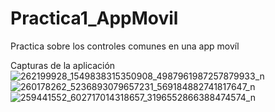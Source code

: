 # Practica1_AppMovil
Practica sobre los controles comunes en una app movíl


Capturas de la aplicación
![262199928_1549838315350908_4987961987257879933_n](https://user-images.githubusercontent.com/84941789/144097430-e4b77887-7173-441e-b695-6b804f961f75.jpg)
![260178262_5236893079657231_569184882741817647_n](https://user-images.githubusercontent.com/84941789/144097453-842b8507-d282-4007-90ed-b1285b4a314f.jpg)
![259441552_602717014318657_3196552866388474574_n](https://user-images.githubusercontent.com/84941789/144097465-36caa92b-d143-4b44-8396-4fb4fdd3da98.jpg)
